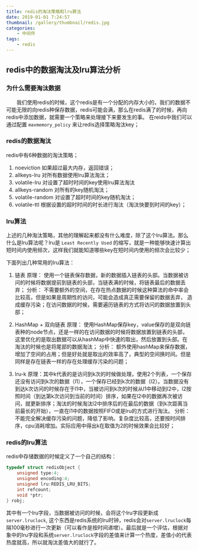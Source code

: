 ```yaml
---
title: redis的淘汰策略和lru算法
date: 2019-01-01 7:24:57
thumbnail: /gallery/thumbnail/redis.jpg
categories:
    - 中间件
tags:
    - redis
---
```



## redis中的数据淘汰及lru算法分析

### 为什么需要淘汰数据

&emsp;&emsp;我们使用redis的时候，这个redis是有一个分配的内存大小的，我们的数据不可能无限的向redis种保存数据，redis可能会满，那么在redis满了的时候，再向redis中添加数据，就需要一个策略来处理接下来要发生的事。
在reids中我们可以通过配置 `maxmemory_policy` 来让redis选择策略淘汰key；

<!-- more -->

### redis的数据淘汰

redis中有6种数据的淘汰策略；
1. noeviction
如果超过最大内存，返回错误；
2. allkeys-lru
对所有数据使用lru算法淘汰；
3. volatile-lru
对设置了超时时间的key使用lru算法淘汰
4. allkeys-random
对所有的key随机淘汰；
5. volatile-random
对设置了超时时间的key随机淘汰；
6. volatile-ttl
根据设置的超时时间的时长进行淘汰（淘汰快要到时间的key）；

### lru算法

上述的几种淘汰策略，其他的理解起来都没有什么难度，除了这个lru算法。那么什么是lru算法呢？lru是 `Least Recently Used` 的缩写，就是一种能够快速计算出短时间内使用频次，这样我们就能知道哪些key在短时间内使用的频次会比较少；

下面列出几种常用的lru算法：
1. 链表
原理： 使用一个链表保存数据，新的数据插入链表的头部。当数据被访问的时候将数据提前到链表的头部，当链表满的时候，将链表最后的数据丢弃；
分析： 不需要额外的空间，在存在热点数据的时候这种算法的命中率会比较高，但是如果是周期性的访问，可能会造成真正需要保留的数据丢弃， 造成缓存污染；在访问数据的时候，需要遍历链表的方式将访问的数据放置到头部；

2. HashMap + 双向链表
原理： 使用HashMap保存key，value保存的是双向链表种的node节点，还是一样的在访问数据的时候将数据放置到链表的头部，这里优化的是取出数据可以从hashMap中快速的取出，然后放置到头部。在淘汰的时候也是将尾部的数据淘汰；
分析： 额外使用hashMap来保存数据，增加了空间的占用；但是好处就是取出的效率高了，典型的空间换时间。但是同样是存在链表一样的存在处理缓存污染的问题；

3. lru-k
原理：其中k代表的是访问到k次的时候做处理，使用2个列表，一个保存还没有访问到k次的数据（l1），一个保存已经到k次的数据（l2）。当数据没有到达k次访问的时候存在于l1中，当被访问到k次的时候从l1中移动到l2中，l2按照时间（到达第k次访问到当前的时间）排序，如果在l2中的数据再次被访问，就更新排序；淘汰的时候淘汰l2中排序后的在最后的数据（到k次距离当前最长的开始），一直在l1中的数据按照FIFO或是lru的方式进行淘汰。
分析： 不能完全解决缓存污染的问题，降低了影响。复杂度比较高，还要按时间排序，cpu消耗增加。实际应用中得出k在取值为2的时候效果会比较好；

### redis的lru算法

redis中存储数据的时候定义了一个自己的结构：
``` c
typedef struct redisObject {
    unsigned type:4;
    unsigned encoding:4;
    unsigned lru:REDIS_LRU_BITS; 
    int refcount;
    void *ptr;
} robj;
```
其中有一个lru字段，当数据被访问的时候，会将这个lru字段更新成`server.lruclock`, 这个东西是redis系统的lru时钟，redis会对`server.lruclock`每隔100毫秒进行一次更新（可以看作是按时间递增）。最后就是一个评估，根据对象中的lru字段和系统`server.lruclock`字段的差值来计算一个热度，差值小的代表热度就高，所以就淘汰差值大的就行了。

